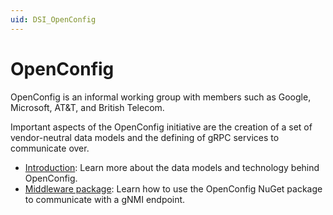 ```yaml
---
uid: DSI_OpenConfig
---
```


# OpenConfig

OpenConfig is an informal working group with members such as Google, Microsoft, AT&T, and British Telecom.

Important aspects of the OpenConfig initiative are the creation of a set of vendor-neutral data models and the defining of gRPC services to communicate over.

- [Introduction](xref:DSI_OpenConfig_Introduction): Learn more about the data models and technology behind OpenConfig.
- [Middleware package](xref:DSI_OpenConfig_Middleware): Learn how to use the OpenConfig NuGet package to communicate with a gNMI endpoint.
